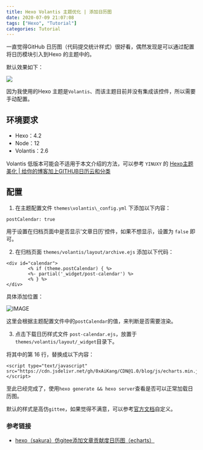 ```yaml
---
title: Hexo Volantis 主题优化 | 添加日历图
date: 2020-07-09 21:07:08
tags: ["Hexo", "Tutorial"]
categories: Tutorial
---
```


一直觉得GitHub 日历图（代码提交统计样式）很好看，偶然发现是可以通过配置将日历模块引入到Hexo 的主题中的。

默认效果如下：

![](https://cdn.jsdelivr.net/gh/0xAiKang/CDN/blog/images/20200709204832.png)

因为我使用的Hexo 主题是`Volantis`、而该主题目前并没有集成该控件，所以需要手动配置。

<!-- more -->

## 环境要求
* Hexo：4.2
* Node：12
* Volantis：2.6

Volantis 低版本可能会不适用于本文介绍的方法，可以参考 `YINUXY` 的 [Hexo主题美化 | 给你的博客加上GITHUB日历云和分类](https://cloud.tencent.com/developer/article/1597223)

## 配置

1. 在主题配置文件 `themes\volantis\_config.yml` 下添加以下内容：
```
postCalendar: true 
```
用于设置在归档页面中是否显示'文章日历'控件，如果不想显示，设置为 `false` 即可。

2. 在归档页面 `themes/volantis/layout/archive.ejs` 添加以下代码：

```
<div id="calendar">
		<% if (theme.postCalendar) { %>
		<%- partial('_widget/post-calendar') %>
		<% } %>
</div>
```
具体添加位置：

![IMAGE](https://cdn.jsdelivr.net/gh/0xAiKang/CDN/blog/images/20200709205348.png)

这里会根据主题配置文件中的`postCalendar`的值，来判断是否需要渲染。

3. 点击下载日历样式文件 `post-calendar.ejs`，放置于`themes/volantis/layout/_widget`目录下。

将其中的第 16 行，替换成以下内容：

```
<script type="text/javascript" src="https://cdn.jsdelivr.net/gh/0xAiKang/CDN@1.0/blog/js/echarts.min.js"></script>
```

至此已经完成了，使用`hexo generate && hexo server`查看是否可以正常加载日历图。

默认的样式是高仿`gittee`，如果觉得不满意，可以参考[官方文档](https://echarts.apache.org/zh/option.html#calendar)自定义。

### 参考链接
* [hexo（sakura）仿gitee添加文章贡献度日历图（echarts）](https://blog.csdn.net/cungudafa/article/details/106420842)

